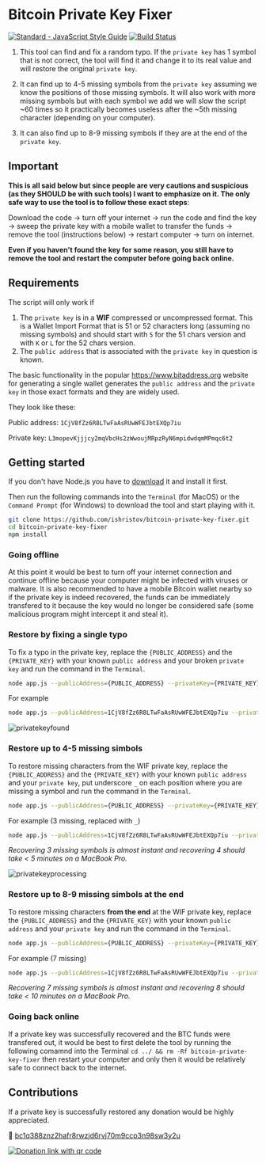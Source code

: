 # Bitcoin Private Key Fixer

[![Standard - JavaScript Style Guide](https://img.shields.io/badge/code_style-standard-brightgreen.svg)](https://standardjs.com)
[![Build Status](https://travis-ci.org/ishristov/bitcoin-private-key-fixer.svg?branch=master)](https://travis-ci.org/ishristov/bitcoin-private-key-fixer)

1. This tool can find and fix a random typo. If the `private key` has 1 symbol that is not correct, the tool will find it and change it to its real value and will restore the original `private key`.

2. It can find up to 4-5 missing symbols from the `private key` assuming we know the positions of those missing symbols. It will also work with more missing symbols but with each symbol we add we will slow the script ~60 times so it practically becomes useless after the ~5th missing character (depending on your computer).

3. It can also find up to 8-9 missing symbols if they are at the end of the `private key`.

## Important

**This is all said below but since people are very cautions and suspicious (as they SHOULD be with such tools) I want to emphasize on it. The only safe way to use the tool is to follow these exact steps**:

Download the code -> turn off your internet -> run the code and find the key -> sweep the private key with a mobile wallet to transfer the funds -> remove the tool (instructions below) -> restart computer -> turn on internet.

**Even if you haven't found the key for some reason, you still have to remove the tool and restart the computer before going back online.**

## Requirements

The script will only work if

1. The `private key` is in a **WIF** compressed or uncompressed format. This is a Wallet Import Format that is 51 or 52 characters long (assuming no missing symbols) and should start with `5` for the 51 chars version and with `K` or `L` for the 52 chars version.
2. The `public address` that is associated with the `private key` in question is known.

The basic functionality in the popular https://www.bitaddress.org website for generating a single wallet generates the `public address` and the `private key` in those exact formats and they are widely used.

They look like these:

Public address: `1CjV8fZz6R8LTwFaAsRUwWFEJbtEXQp7iu`

Private key: `L3mopevKjjjcy2mqVbcHs2zWwoujMRpzRyN6mpidwdqmMPmqc6t2`

## Getting started

If you don't have Node.js you have to [download](https://nodejs.org/en/download/) it and install it first.

Then run the following commands into the `Terminal` (for MacOS) or the `Command Prompt` (for Windows) to download the tool and start playing with it.

```bash
git clone https://github.com/ishristov/bitcoin-private-key-fixer.git
cd bitcoin-private-key-fixer
npm install
```

### Going offline

At this point it would be best to turn off your internet connection and continue offline because your computer might be infected with viruses or malware. It is also recommended to have a mobile Bitcoin wallet nearby so if the private key is indeed recovered, the funds can be immediately transfered to it because the key would no longer be considered safe (some malicious program might intercept it and steal it).

### Restore by fixing a single typo

To fix a typo in the private key, replace the `{PUBLIC_ADDRESS}` and the `{PRIVATE_KEY}` with your known `public address` and your broken `private key` and run the command in the `Terminal`.

```bash
node app.js --publicAddress={PUBLIC_ADDRESS} --privateKey={PRIVATE_KEY}
```

For example


```bash
node app.js --publicAddress=1CjV8fZz6R8LTwFaAsRUwWFEJbtEXQp7iu --privateKey=L3mopevKjjjcy2mqVbcHs2zWwoujMRpzRyN6mpidwdqmMPmqc6ts
```

![privatekeyfound](https://github.com/ishristov/bitcoin-private-key-fixer/blob/master/assets/private-key-found.png)

### Restore up to 4-5 missing simbols

To restore missing characters from the WIF private key, replace the `{PUBLIC_ADDRESS}` and the `{PRIVATE_KEY}` with your known `public address` and your `private key`, put underscore `_` on each position where you are missing a symbol and run the command in the `Terminal`.

```bash
node app.js --publicAddress={PUBLIC_ADDRESS} --privateKey={PRIVATE_KEY}
```

For example (3 missing, replaced with `_`)

```bash
node app.js --publicAddress=1CjV8fZz6R8LTwFaAsRUwWFEJbtEXQp7iu --privateKey=L3__pev_jjjcy2mqVbcHs2zWwoujMRpzRyN6mpidwdqmMPmqc6t2
```

*Recovering 3 missing symbols is almost instant and recovering 4 should take < 5 minutes on a MacBook Pro.*

![privatekeyprocessing](https://github.com/ishristov/bitcoin-private-key-fixer/blob/master/assets/private-key-processing.png)

### Restore up to 8-9 missing simbols at the end

To restore missing characters **from the end** at the WIF private key, replace the `{PUBLIC_ADDRESS}` and the `{PRIVATE_KEY}` with your known `public address` and your `private key` and run the command in the `Terminal`.

```bash
node app.js --publicAddress={PUBLIC_ADDRESS} --privateKey={PRIVATE_KEY}
```

For example (7 missing)

```bash
node app.js --publicAddress=1CjV8fZz6R8LTwFaAsRUwWFEJbtEXQp7iu --privateKey=L3mopevKjjjcy2mqVbcHs2zWwoujMRpzRyN6mpidwdqmM
```

*Recovering 7 missing symbols is almost instant and recovering 8 should take < 10 minutes on a MacBook Pro.*

### Going back online

If a private key was successfully recovered and the BTC funds were transfered out, it would be best to first delete the tool by running the following comamnd into the Terminal `cd ../ && rm -Rf bitcoin-private-key-fixer` then restart your computer and only then it would be relatively safe to connect back to the internet.

## Contributions
If a private key is successfully restored any donation would be highly appreciated.

:beers: [bc1q388znz2hafr8rwzjd6rvj70m9ccp3n98sw3y2u](https://www.blockchain.com/btc/address/bc1q388znz2hafr8rwzjd6rvj70m9ccp3n98sw3y2u)

[![Donation link with qr code](https://blockchain.info/qr?data=bc1q388znz2hafr8rwzjd6rvj70m9ccp3n98sw3y2u&size=200)](https://www.blockchain.com/btc/address/bc1q388znz2hafr8rwzjd6rvj70m9ccp3n98sw3y2u)
